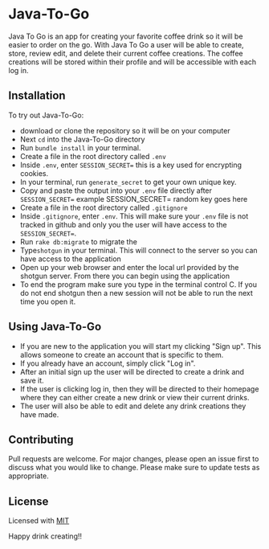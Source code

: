 # Java-To-Go
Java To Go is an app for creating your favorite coffee drink so it will be easier to order on the go. With Java To Go a user will be able to create, store, review edit, and delete their current coffee creations. The coffee creations will be stored within their profile and will be accessible with each log in. 
## Installation
To try out Java-To-Go:
- download or clone the repository so it will be on your computer 
- Next ```cd``` into the Java-To-Go directory
- Run ```bundle install``` in your terminal. 
- Create a file in the root directory called ```.env```
- Inside ```.env```, enter ```SESSION_SECRET=``` this is a key used for encrypting cookies.
- In your terminal, run ```generate_secret``` to get your own unique key.
- Copy and paste the output into your ```.env``` file directly after ```SESSION_SECRET=``` example SESSION_SECRET= random key goes here
- Create a file in the root directory called ```.gitignore```
- Inside ```.gitignore```, enter ```.env```. This will make sure your ```.env``` file is not tracked in github and only you the user will   have access to the ```SESSION_SECRET=```. 
- Run ```rake db:migrate``` to migrate the 
- Type```shotgun``` in your terminal. This will connect to the server so you can have access to the application
- Open up your web browser and enter the local url provided by the shotgun server. From there you can begin using the application
- To end the program make sure you type in the terminal control C. If you do not end shotgun then a new session will not be able to run the next time you open it. 

## Using Java-To-Go
- If you are new to the application you will start my clicking "Sign up". This allows someone to create an account that is specific to them.
- If you already have an account, simply click "Log in". 
- After an initial sign up the user will be directed to create a drink and save it. 
- If the user is clicking log in, then they will be directed to their homepage where they can either create a new drink or view their current drinks. 
- The user will also be able to edit and delete any drink creations they have made.

## Contributing
Pull requests are welcome. For major changes, please open an issue first to discuss what you would like to change.
Please make sure to update tests as appropriate.
## License
Licensed with [MIT](https://choosealicense.com/licenses/mit/)

Happy drink creating!! 
